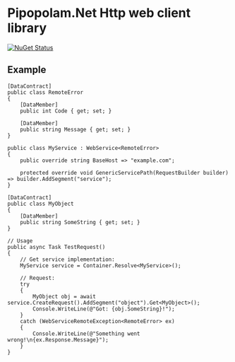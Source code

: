 # Pipopolam.Net Http web client library

[![NuGet Status](https://img.shields.io/nuget/v/Pipopolam.Net.Http)](https://www.nuget.org/packages/Pipopolam.Net.Http/)

## Example

    [DataContract]
    public class RemoteError
    {
        [DataMember]
        public int Code { get; set; }

        [DataMember]
        public string Message { get; set; }
    }

    public class MyService : WebService<RemoteError>
    {
        public override string BaseHost => "example.com";

        protected override void GenericServicePath(RequestBuilder builder) => builder.AddSegment("service");
    }

    [DataContract]
    public class MyObject
    {
        [DataMember]
        public string SomeString { get; set; }
    }

    // Usage
    public async Task TestRequest()
    {
        // Get service implementation:
        MyService service = Container.Resolve<MyService>();

        // Request:
        try
        {
            MyObject obj = await service.CreateRequest().AddSegment("object").Get<MyObject>();
            Console.WriteLine(@"Got: {obj.SomeString}!");
        }
        catch (WebServiceRemoteException<RemoteError> ex)
        {
            Console.WriteLine(@"Something went wrong!\n{ex.Response.Message}");
        }
    }